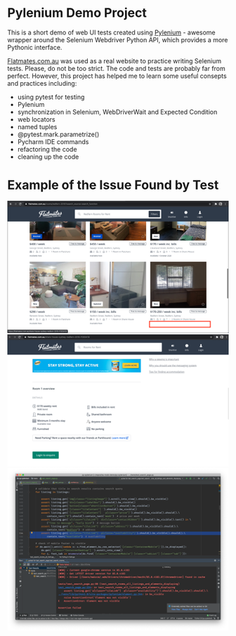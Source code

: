 # Pylenium Demo Project



This is a short demo of web UI tests created using [Pylenium](https://elsnoman.gitbook.io/pylenium/) - awesome wrapper around the Selenium Webdriver Python API, which provides a more Pythonic interface.

[Flatmates.com.au](https://flatmates.com.au/) was used as a real website to practice writing Selenium tests. Please, do not be too strict. The code and tests are probably far from perfect. However, this project has helped me to learn some useful consepts and practices including:

- using pytest for testing
- Pylenium 
- synchronization in Selenium, WebDriverWait and Expected Condition
- web locators
- named tuples 
- @pytest.mark.parametrize()
- Pycharm IDE commands
- refactoring the code
- cleaning up the code



 # Example of  the Issue Found by Test

 ![bug highlighted on the page](./demo/2_available_now_bug_.png)
 ![bug highlighted on the page](./demo/2_available_now_bug_page.png)
 ![bug highlighted on the page](./demo/2_available_now_bug_test_code.png)



 